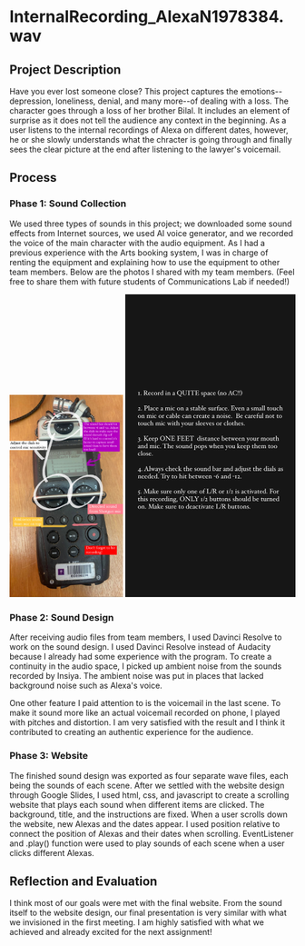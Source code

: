 # InternalRecording_AlexaN1978384.wav #
## Project Description ##
Have you ever lost someone close? This project captures the emotions--depression, loneliness, denial, and many more--of dealing with a loss. The character goes through a loss of her brother Bilal. It includes an element of surprise as it does not tell the audience any context in the beginning. As a user listens to the internal recordings of Alexa on different dates, however, he or she slowly understands what the chracter is going through and finally sees the clear picture at the end after listening to the lawyer's voicemail. 

## Process ##
### Phase 1: Sound Collection ###
We used three types of sounds in this project; we downloaded some sound effects from Internet sources, we used AI voice generator, and we recorded the voice of the main character with the audio equipment. As I had a previous experience with the Arts booking system, I was in charge of renting the equipment and explaining how to use the equipment to other team members. Below are the photos I shared with my team members. (Feel free to share them with future students of Communications Lab if needed!)

<img src="images/documentation1.JPG" width="200"/> <img src="images/documentation2.JPG" width="300"/> 

### Phase 2: Sound Design ### 
After receiving audio files from team members, I used Davinci Resolve to work on the sound design. I used Davinci Resolve instead of Audacity because I already had some experience with the program. To create a continuity in the audio space, I picked up ambient noise from the sounds recorded by Insiya. The ambient noise was put in places that lacked background noise such as Alexa's voice. 

One other feature I paid attention to is the voicemail in the last scene. To make it sound more like an actual voicemail recorded on phone, I played with pitches and distortion. I am very satisfied with the result and I think it contributed to creating an authentic experience for the audience. 

### Phase 3: Website ###
The finished sound design was exported as four separate wave files, each being the sounds of each scene. After we settled with the website design through Google Slides, I used html, css, and javascript to create a scrolling website that plays each sound when different items are clicked. The background, title, and the instructions are fixed. When a user scrolls down the website, new Alexas and the dates appear. I used position relative to connect the position of Alexas and their dates when scrolling. EventListener and .play() function were used to play sounds of each scene when a user clicks different Alexas. 

## Reflection and Evaluation ##
I think most of our goals were met with the final website. From the sound itself to the website design, our final presentation is very similar with what we invisioned in the first meeting. I am highly satisfied with what we achieved and already excited for the next assignment! 
